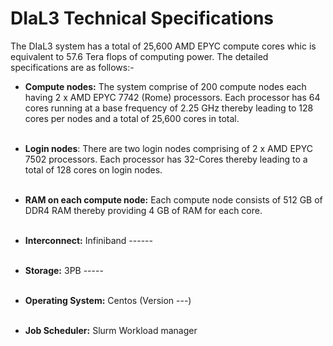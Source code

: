 # DIaL3 Technical Specifications

The DIaL3 system has a total of 25,600 AMD EPYC compute cores whic is equivalent to 57.6 Tera flops of computing power. The detailed specifications are as follows:-

- **Compute nodes:** The system comprise of 200 compute nodes each having 2 x AMD EPYC 7742 (Rome) processors. Each processor has 64 cores running at a base frequency of 2.25 GHz thereby leading to 128 cores per nodes and a total of 25,600 cores in total.<br/><br/>

- **Login nodes**: There are two login nodes comprising of 2 x AMD EPYC 7502 processors. Each processor has 32-Cores thereby leading to a total of 128 cores on login nodes. <br/><br/>
- **RAM on each compute node:** Each compute node consists of 512 GB of DDR4 RAM thereby providing 4 GB of RAM for each core. <br/><br/>
- **Interconnect:** Infiniband ------ <br/><br/>
- **Storage:** 3PB -----<br/><br/>
- **Operating System:** Centos (Version ---)<br/><br/>
- **Job Scheduler:** Slurm Workload manager<br/><br/>